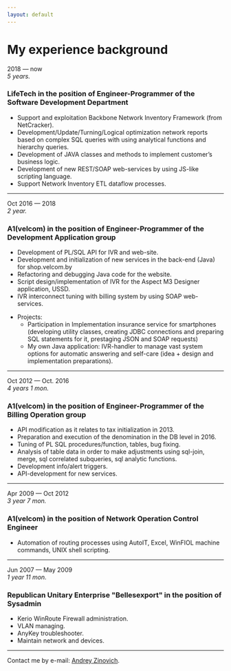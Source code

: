 ```yaml
---
layout: default
---
```


[//]: # (<img alt="Thumbnail of Hacker" height="111" src="smal_potrait.png" width="88"/>)


# My experience background

2018 — now <br>
_5 years._

### LifeTech in the position of Engineer-Programmer of the Software Development Department

* Support and exploitation Backbone Network Inventory Framework (from NetCracker).
* Development/Update/Turning/Logical optimization network reports based on complex SQL queries with using analytical
  functions and hierarchy queries.
* Development of JAVA classes and methods to implement customer’s business logic.
* Development of new REST/SOAP web-services by using JS-like scripting language.
* Support Network Inventory ETL dataflow processes.

***

Oct 2016 — 2018 <br>
_2 year._

### A1(velcom) in the position of Engineer-Programmer of the Development Application group

* Development of PL/SQL API for IVR and web-site.
* Development and initialization of new services in the back-end (Java) for shop.velcom.by
* Refactoring and debugging Java code for the website.
* Script design/implementation of IVR for the Aspect M3 Designer application, USSD.
* IVR interconnect tuning with billing system by using SOAP web-services.

- Projects:
    - Participation in Implementation insurance service for smartphones (developing utility classes, creating JDBC
      connections and preparing SQL statements for it, prestaging JSON and SOAP requests)
    - My own Java application: IVR-handler to manage vast system options for automatic answering and self-care (idea +
      design and implementation preparations).

***

Oct 2012 — Oct. 2016 <br>
_4 years 1 mon._

### A1(velcom) in the position of Engineer-Programmer of the Billing Operation group

* API modification as it relates to tax initialization in 2013.
* Preparation and execution of the denomination in the DB level in 2016.
* Tuning of PL SQL procedures/function, tables, bug fixing.
* Analysis of table data in order to make adjustments using sql-join, merge, sql correlated subqueries, sql analytic
  functions.
* Development info/alert triggers.
* API-development for new services.

***

Apr 2009 — Oct 2012 <br>
_3 year 7 mon._

### A1(velcom) in the position of Network Operation Control Engineer

* Automation of routing processes using AutoIT, Excel, WinFIOL machine commands, UNIX shell scripting.

***

Jun 2007 — May 2009 <br>
_1 year 11 mon._

### Republican Unitary Enterprise "Bellesexport" in the position of Sysadmin

* Kerio WinRoute Firewall administration.
* VLAN managing.
* AnyKey troubleshooter.
* Maintain network and devices.

*** 

Contact me by e-mail: <a href="mailto:fast.optimus@gmail.com">Andrey Zinovich</a>.<br>


